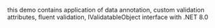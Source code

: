 this demo contains application of data annotation, custom validation attributes, fluent validation, IValidatableObject interface
with .NET 8.0
